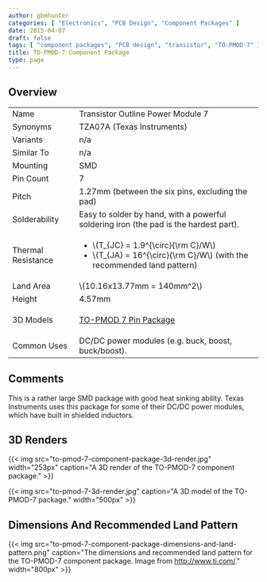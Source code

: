 ```yaml
---
author: gbmhunter
categories: [ "Electronics", "PCB Design", "Component Packages" ]
date: 2015-04-07
draft: false
tags: [ "component packages", "PCB design", "transistor", "TO-PMOD-7" ]
title: TO-PMOD-7 Component Package
type: page
---
```


## Overview

<table>
<tbody >
<tr >

<td >Name
</td>

<td >Transistor Outline Power Module 7
</td>
</tr>
<tr >

<td >Synonyms
</td>

<td >TZA07A (Texas Instruments)
</td>
</tr>
<tr >

<td >Variants
</td>

<td >n/a
</td>
</tr>
<tr >

<td >Similar To
</td>

<td >n/a
</td>
</tr>
<tr >

<td >Mounting
</td>

<td >SMD
</td>
</tr>
<tr >

<td >Pin Count
</td>

<td >7
</td>
</tr>
<tr >

<td >Pitch
</td>

<td >1.27mm (between the six pins, excluding the pad)
</td>
</tr>
<tr >

<td >Solderability
</td>

<td >Easy to solder by hand, with a powerful soldering iron (the pad is the hardest part).
</td>
</tr>
<tr >

<td >Thermal Resistance
</td>

<td >

<ul>
<li>\(T_{JC} = 1.9^{\circ}{\rm C}/W\)</li>
<li>\(T_{JA} = 16^{\circ}{\rm C}/W\) (with the recommended land pattern)</li>
</ul>
</td>
</tr>
<tr >
<td >Land Area
</td>
<td >\(10.16x13.77mm = 140mm^2\)
</td>
</tr>
<tr >
<td >Height
</td>
<td >4.57mm
</td>
</tr>
<tr >

<td >3D Models
</td>

<td >
<p><a href="http://www.3dcontentcentral.com/secure/download-model.aspx?catalogid=171&amp;id=414473">TO-PMOD 7 Pin Package</a></p>
</td>
</tr>
<tr >

<td >Common Uses
</td>

<td >DC/DC power modules (e.g. buck, boost, buck/boost).
</td>
</tr>
</tbody>
</table>

## Comments

This is a rather large SMD package with good heat sinking ability. Texas Instruments uses this package for some of their DC/DC power modules, which have built in shielded inductors.

## 3D Renders

{{< img src="to-pmod-7-component-package-3d-render.jpg" width="253px" caption="A 3D render of the TO-PMOD-7 component package."  >}}

{{< img src="to-pmod-7-3d-render.jpg" caption="A 3D model of the TO-PMOD-7 package."  width="500px" >}}

## Dimensions And Recommended Land Pattern

{{< img src="to-pmod-7-component-package-dimensions-and-land-pattern.png" caption="The dimensions and recommended land pattern for the TO-PMOD-7 component package. Image from http://www.ti.com/."  width="800px" >}}
